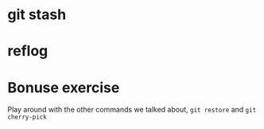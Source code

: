 # git stash


# reflog


# Bonuse exercise
Play around with the other commands we talked about, `git restore` and `git cherry-pick`